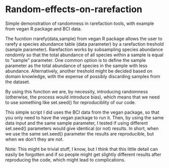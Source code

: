 # Random-effects-on-rarefaction
Simple demonstration of randomness in rarefaction tools, with example from vegan R package and BCI data.

The fucntion rrarefy(data,sample) from vegan R package allows the user to rarefy a species abundance table (data parameter) by a rarefaction treshold (sample parameter).
Rarefaction works by subsampling species abundance *randomly* so that the total abundance of all species within a sample is equal to "sample" parameter. One common option is to define the sample parameter as the total abundance of species in the sample with less abundance. Alternatively, another treshold might be decided based on domain knowledge, with the expense of possibly discarding samples from the dataset.

By using this function we are, by necessity, introducing randomness (otherwise, the process would introduce bias), which means that we need to use something like set.seed() for reproduciblity of our code.

This simple script I did uses the BCI data from the vegan package, so that you only need to have the vegan package to run it. Then, by using the same data input and the same sample parameter, I tested if using different set.seed() parameters would give identical (or not) results.
In short, when we use the same set.seed() parameter the results are reproducible, but when we don't they are not.

Note: This might be trivial stuff, I know, but I think that this little detail can easily be forgotten and if so people might get slightly different results after reproducing the code, which might lead to complications.
